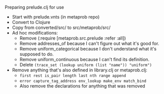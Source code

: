 
Preparing prelude.clj for use

- Start with prelude.vnts (in metaprob repo)
- Convert to Clojure
- Copy from converted/src/ to src/metaprob/src/
- Ad hoc modifications:
    * Remove (:require [metaprob.src.prelude :refer :all])
    * Remove addresses_of because I can't figure out what it's good for.
    * Remove uniform_categorical because I don't understand what it's supposed to do.
    * Remove uniform_continuous because I can't find its definition.
    * Delete `(trace_set (lookup uniform (list "name")) "uniform")`
- Remove anything that's also defined in library.clj or metaprob.clj:
    * `first rest is_pair length last nth range append`
    * `error capture_tag_address env_lookup make_env match_bind`
    * Also remove the declarations for anything that was removed
